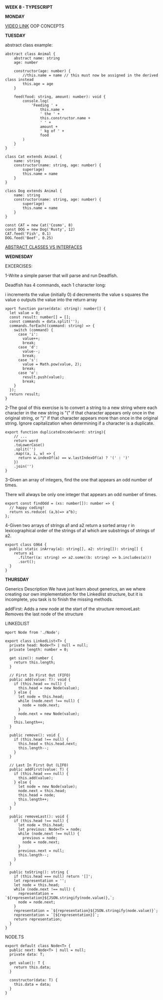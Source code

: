 **WEEK 8 - TYPESCRIPT**

**MONDAY**

[VIDEO LINK](https://www.youtube.com/watch?v=pTB0EiLXUC8) OOP CONCEPTS

**TUESDAY**

abstract class example:

```
abstract class Animal {
    abstract name: string
    age: number

    constructor(age: number) {
        //this.name = name // this must now be assigned in the derived class instead
        this.age = age
    }

    feed(food: string, amount: number): void {
        console.log(
            'Feeding ' +
                this.name +
                ' the ' +
                this.constructor.name +
                ' ' +
                amount +
                ' kg of ' +
                food
        )
    }
}

class Cat extends Animal {
    name: string
    constructor(name: string, age: number) {
        super(age)
        this.name = name
    }
}

class Dog extends Animal {
    name: string
    constructor(name: string, age: number) {
        super(age)
        this.name = name
    }
}

const CAT = new Cat('Cosmo', 8)
const DOG = new Dog('Rusty', 12)
CAT.feed('Fish', 0.1)
DOG.feed('Beef', 0.25)
```

[ABSTRACT CLASSES VS INTERFACES](https://www.youtube.com/watch?v=Lnqmde9LP74)

**WEDNESDAY**

EXCERCISES:

1-Write a simple parser that will parse and run Deadfish.

Deadfish has 4 commands, each 1 character long:

i increments the value (initially 0)
d decrements the value
s squares the value
o outputs the value into the return array

```
xport function parse(data: string): number[] {
  let value = 0;
  const result: number[] = [];
  const commands = data.split('');
  commands.forEach((command: string) => {
    switch (command) {
      case 'i':
        value++;
        break;
      case 'd':
        value--;
        break;
      case 's':
        value = Math.pow(value, 2);
        break;
      case 'o':
        result.push(value);
        break;
    }
  });
  return result;
}
```

2-The goal of this exercise is to convert a string to a new string where each character in the new string is "(" if that character appears only once in the original string, or ")" if that character appears more than once in the original string. Ignore capitalization when determining if a character is a duplicate.

```
export function duplicateEncode(word: string){
    // ...
    return word
    .toLowerCase()
    .split('')
    .map((a, i, w) => {
      return w.indexOf(a) == w.lastIndexOf(a) ? '(' : ')'
    })
    .join('')
}
```

3-Given an array of integers, find the one that appears an odd number of times.

There will always be only one integer that appears an odd number of times.

```
export const findOdd = (xs: number[]): number => {
  // happy coding!
  return xs.reduce( (a,b)=> a^b);
};

```

4-Given two arrays of strings a1 and a2 return a sorted array r in lexicographical order of the strings of a1 which are substrings of strings of a2.

```
export class G964 {
  public static inArray(a1: string[], a2: string[]): string[] {
    return a1
      .filter((a: string) => a2.some((b: string) => b.includes(a)))
      .sort();
  }
}

```
**THURSDAY**

Generics
Description
We have just learn about generics, an we where creating our own implementation for the Linkedlist structure, but it is incomplete, you task is to finish the missing methods.

addFirst: Adds a new node at the start of the structure
removeLast: Removes the last node of the structure


LINKEDLIST

```
mport Node from './Node';

export class LinkedList<T> {
  private head: Node<T> | null = null;
  private length: number = 0;

  get size(): number {
    return this.length;
  }

  // First In First Out (FIFO)
  public add(value: T): void {
    if (this.head == null) {
      this.head = new Node(value);
    } else {
      let node = this.head;
      while (node.next !== null) {
        node = node.next;
      }
      node.next = new Node(value);
    }
    this.length++;
  }

  public remove(): void {
    if (this.head !== null) {
      this.head = this.head.next;
      this.length--;
    }
  }

  // Last In First Out (LIFO)
  public addFirst(value: T) {
    if (this.head === null) {
      this.add(value);
    } else {
      let node = new Node(value);
      node.next = this.head;
      this.head = node;
      this.length++;
    }
  }

  public removeLast(): void {
    if (this.head !== null) {
      let node = this.head;
      let previous: Node<T> = node;
      while (node.next !== null) {
        previous = node;
        node = node.next;
      }
      previous.next = null;
      this.length--;
    }
  }

  public toString(): string {
    if (this.head === null) return '[]';
    let representation = '';
    let node = this.head;
    while (node.next !== null) {
      representation = `${representation}${JSON.stringify(node.value)},`;
      node = node.next;
    }
    representation = `${representation}${JSON.stringify(node.value)}`;
    representation = `[${representation}]`;
    return representation;
  }
}
```
NODE.TS

```
export default class Node<T> {
  public next: Node<T> | null = null;
  private data: T;

  get value(): T {
    return this.data;
  }

  constructor(data: T) {
    this.data = data;
  }
}

```
